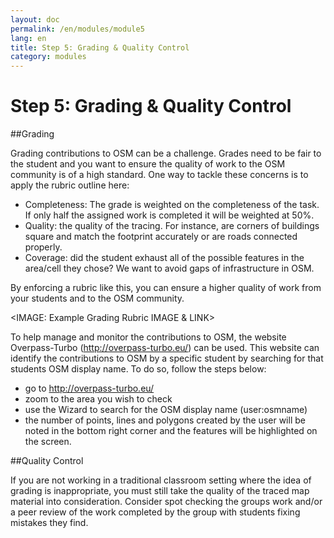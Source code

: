 ```yaml
---
layout: doc
permalink: /en/modules/module5 
lang: en
title: Step 5: Grading & Quality Control
category: modules
---
```


# Step 5: Grading & Quality Control
##Grading

Grading contributions to OSM can be a challenge.  Grades need to be fair to the student and you want to ensure the quality of work to the OSM community is of a high standard.  One way to tackle these concerns is to apply the rubric outline here:

* Completeness: The grade is weighted on the completeness of the task.  If only half the assigned work is completed it will be weighted at 50%.
* Quality: the quality of the tracing. For instance, are corners of buildings square and match the footprint accurately or are roads connected properly.
* Coverage: did the student exhaust all of the possible features in the area/cell they chose?  We want to avoid gaps of infrastructure in OSM.

By enforcing a rubric like this, you can ensure a higher quality of work from your students and to the OSM community.

<IMAGE: Example Grading Rubric IMAGE & LINK> 

To help manage and monitor the contributions to OSM, the website Overpass-Turbo (http://overpass-turbo.eu/) can be used.  This website can identify the contributions to OSM by a specific student by searching for that students OSM display name.  To do so, follow the steps below:

* go to http://overpass-turbo.eu/
* zoom to the area you wish to check
* use the Wizard  to search for the OSM display name (user:osmname)
* the number of points, lines and polygons created by the user will be noted in the bottom right corner and the features will be highlighted on the screen.

##Quality Control

If you are not working in a traditional classroom setting where the idea of grading is inappropriate, you must still take the quality of the traced map material into consideration.   Consider spot checking the groups work and/or a peer review of the work completed by the group with students fixing mistakes they find.
